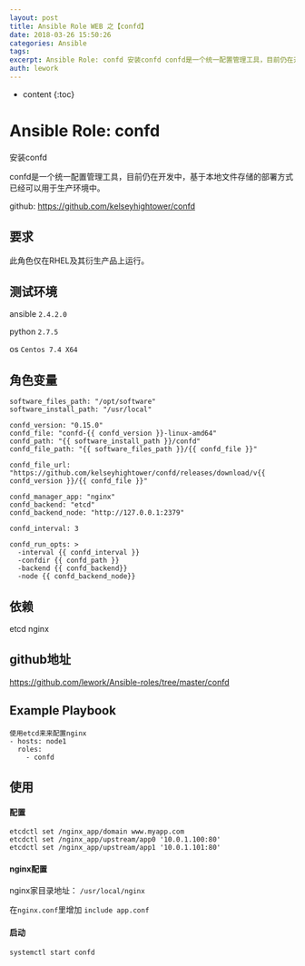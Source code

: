 ```yaml
---
layout: post
title: Ansible Role WEB 之【confd】
date: 2018-03-26 15:50:26
categories: Ansible
tags:
excerpt: Ansible Role: confd 安装confd confd是一个统一配置管理工具，目前仍在开发中，基于本地文件存储的部署方式已经可以用于...
auth: lework
---
```

* content
{:toc}

# Ansible Role: confd

安装confd

confd是一个统一配置管理工具，目前仍在开发中，基于本地文件存储的部署方式已经可以用于生产环境中。

github: https://github.com/kelseyhightower/confd

## 要求

此角色仅在RHEL及其衍生产品上运行。

## 测试环境

ansible `2.4.2.0`

python `2.7.5`

os `Centos 7.4 X64`

## 角色变量
    software_files_path: "/opt/software"
    software_install_path: "/usr/local"

    confd_version: "0.15.0"
    confd_file: "confd-{{ confd_version }}-linux-amd64"
    confd_path: "{{ software_install_path }}/confd"
    confd_file_path: "{{ software_files_path }}/{{ confd_file }}"

    confd_file_url: "https://github.com/kelseyhightower/confd/releases/download/v{{ confd_version }}/{{ confd_file }}"

    confd_manager_app: "nginx"
    confd_backend: "etcd"
    confd_backend_node: "http://127.0.0.1:2379"

    confd_interval: 3

    confd_run_opts: >
      -interval {{ confd_interval }}
      -confdir {{ confd_path }}
      -backend {{ confd_backend}}
      -node {{ confd_backend_node}}

## 依赖

etcd nginx

## github地址
https://github.com/lework/Ansible-roles/tree/master/confd

## Example Playbook
    
    使用etcd来来配置nginx
    - hosts: node1
      roles:
        - confd
        
## 使用

#### 配置
```
etcdctl set /nginx_app/domain www.myapp.com
etcdctl set /nginx_app/upstream/app0 '10.0.1.100:80'
etcdctl set /nginx_app/upstream/app1 '10.0.1.101:80'
```
#### nginx配置

nginx家目录地址： `/usr/local/nginx`

在`nginx.conf`里增加 `include app.conf`

#### 启动
```
systemctl start confd
```
